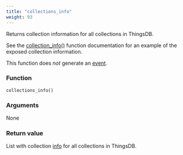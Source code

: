 ```yaml
---
title: "collections_info"
weight: 93
---
```


Returns collection information for all collections in ThingsDB.

See the [collection_info()](../../thingsdb-api/collection_info) function documentation for an example of the exposed collection information.

This function does *not* generate an [event](../../events).

### Function
`collections_info()`

### Arguments
None

### Return value
List with collection [info](../../data-types/info) for all collections in ThingsDB.